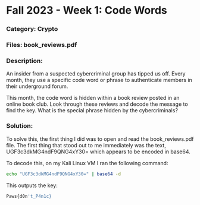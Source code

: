 # Fall 2023 - Week 1: Code Words

### Category: Crypto

### Files: book_reviews.pdf

### Description: 
An insider from a suspected cybercriminal group has tipped us off. Every month, they use a specific code word or phrase to authenticate members in their underground forum. 

This month, the code word is hidden within a book review posted in an online book club. Look through these reviews and decode the message to find the key.
What is the special phrase hidden by the cybercriminals?

### Solution:
To solve this, the first thing I did was to open and read the book_reviews.pdf file. The first thing that stood out to me immediately was the text, UGF3c3dkMG4ndF9QNG4xY30= which appears to be encoded in base64.

To decode this, on my Kali Linux VM I ran the following command:
```bash
echo "UGF3c3dkMG4ndF9QNG4xY30=" | base64 -d
```

This outputs the key:
```bash
Paws{d0n't_P4n1c}
```